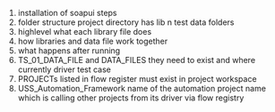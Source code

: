 1. installation of soapui steps
2. folder structure project directory has lib n test data folders 
3. highlevel what each library file does
4. how libraries and data file work together
5. what happens after running
6. TS_01_DATA_FILE and DATA_FILES they need to exist and where currently driver test case
7. PROJECTs listed in flow register must exist in project workspace 
8. USS_Automation_Framework name of the automation project name which is calling other projects from its driver via flow registry
